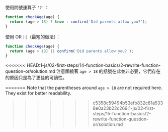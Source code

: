 使用問號運算子 `'?'`：

```js
function checkAge(age) {
  return (age > 18) ? true : confirm('Did parents allow you?');
}
```

使用 OR `||`（最短的做法）：

```js
function checkAge(age) {
  return (age > 18) || confirm('Did parents allow you?');
}
```

<<<<<<< HEAD:1-js/02-first-steps/14-function-basics/2-rewrite-function-question-or/solution.md
注意圍繞著 `age > 18` 的括號在此並非必要，它們存在的原因只是為了更佳的可讀性。

=======
Note that the parentheses around `age > 18` are not required here. They exist for better readability.
>>>>>>> c5358c59494b53efb832c81a5338e0a23b22c269:1-js/02-first-steps/15-function-basics/2-rewrite-function-question-or/solution.md
